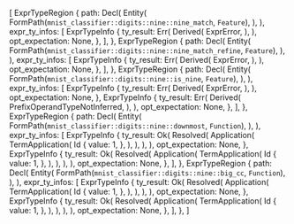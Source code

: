 [
    ExprTypeRegion {
        path: Decl(
            Entity(
                FormPath(`mnist_classifier::digits::nine::nine_match`, `Feature`),
            ),
        ),
        expr_ty_infos: [
            ExprTypeInfo {
                ty_result: Err(
                    Derived(
                        ExprError,
                    ),
                ),
                opt_expectation: None,
            },
        ],
    },
    ExprTypeRegion {
        path: Decl(
            Entity(
                FormPath(`mnist_classifier::digits::nine::nine_match_refine`, `Feature`),
            ),
        ),
        expr_ty_infos: [
            ExprTypeInfo {
                ty_result: Err(
                    Derived(
                        ExprError,
                    ),
                ),
                opt_expectation: None,
            },
        ],
    },
    ExprTypeRegion {
        path: Decl(
            Entity(
                FormPath(`mnist_classifier::digits::nine::is_nine`, `Feature`),
            ),
        ),
        expr_ty_infos: [
            ExprTypeInfo {
                ty_result: Err(
                    Derived(
                        ExprError,
                    ),
                ),
                opt_expectation: None,
            },
            ExprTypeInfo {
                ty_result: Err(
                    Derived(
                        PrefixOperandTypeNotInferred,
                    ),
                ),
                opt_expectation: None,
            },
        ],
    },
    ExprTypeRegion {
        path: Decl(
            Entity(
                FormPath(`mnist_classifier::digits::nine::downmost`, `Function`),
            ),
        ),
        expr_ty_infos: [
            ExprTypeInfo {
                ty_result: Ok(
                    Resolved(
                        Application(
                            TermApplication(
                                Id {
                                    value: 1,
                                },
                            ),
                        ),
                    ),
                ),
                opt_expectation: None,
            },
            ExprTypeInfo {
                ty_result: Ok(
                    Resolved(
                        Application(
                            TermApplication(
                                Id {
                                    value: 1,
                                },
                            ),
                        ),
                    ),
                ),
                opt_expectation: None,
            },
        ],
    },
    ExprTypeRegion {
        path: Decl(
            Entity(
                FormPath(`mnist_classifier::digits::nine::big_cc`, `Function`),
            ),
        ),
        expr_ty_infos: [
            ExprTypeInfo {
                ty_result: Ok(
                    Resolved(
                        Application(
                            TermApplication(
                                Id {
                                    value: 1,
                                },
                            ),
                        ),
                    ),
                ),
                opt_expectation: None,
            },
            ExprTypeInfo {
                ty_result: Ok(
                    Resolved(
                        Application(
                            TermApplication(
                                Id {
                                    value: 1,
                                },
                            ),
                        ),
                    ),
                ),
                opt_expectation: None,
            },
        ],
    },
]